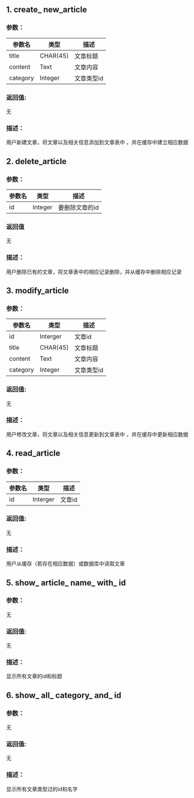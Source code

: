 ## 1. create_ new_article

### 参数：

参数名|类型|描述
----|----|----  
title|CHAR(45)|文章标题
content|Text|文章内容 
category|Integer|文章类型id
 

### 返回值:

无

### 描述：  

用户新建文章，将文章以及相关信息添加到文章表中 ，并在缓存中建立相应数据 

## 2. delete_article  

### 参数：  
参数名|类型|描述
----|----|----
id|Integer|要删除文章的id

### 返回值  
  
无
  
### 描述：  
  
用户删除已有的文章，将文章表中的相应记录删除，并从缓存中删除相应记录  

## 3. modify_article

### 参数：

参数名|类型|描述
----|----|---- 
id|Interger|文章id 
title|CHAR(45)|文章标题
content|Text|文章内容
category|Integer|文章类型id  

### 返回值:

无

### 描述：  

用户修改文章，将文章以及相关信息更新到文章表中 ，并在缓存中更新相应数据   

## 4. read_article

### 参数：

参数名|类型|描述
----|----|---- 
id|Interger|文章id  

### 返回值:

无

### 描述：  

用户从缓存（若存在相应数据）或数据库中读取文章  

## 5. show_ article_ name_ with_ id

### 参数：

无  

### 返回值:

无

### 描述：  

显示所有文章的id和标题  

## 6. show_ all_ category_ and_ id

### 参数：

无  

### 返回值:

无

### 描述：  

显示所有文章类型过的id和名字